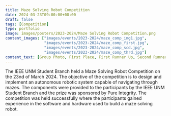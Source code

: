 ```yaml
---
title: Maze Solving Robot Competition
date: 2024-03-23T09:00:00+08:00
draft: false
tags: [Competition]
type: portfolio
image: images/posters/2023-2024/Maze Solving Robot Competition.png
content_images: ["images/events/2023-2024/maze_comp_img1.jpg",
                 "images/events/2023-2024/maze_comp_first.jpg",
                 "images/events/2023-2024/maze_comp_scd.jpg",
                 "images/events/2023-2024/maze_comp_thrd.jpg"]
content_text: [Group Photo, First Place, First Runner Up, Second Runner Up]
---
```


The IEEE UNM Student Branch held a Maze Solving Robot Competition on the 23nd of March 2024. The objective of the competition is to design and implement an autonomous robotic system capable of navigating through mazes. The components were provided to the participants by the IEEE UNM Student Branch and the prize was sponsored by Pure Integrity. The competition was held successfully where the participants gained experience in the software and hardware used to build a maze solving robot. 